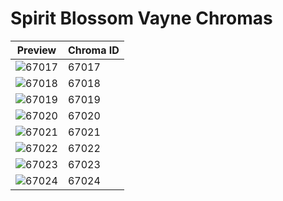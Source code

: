 # Spirit Blossom Vayne Chromas

| Preview | Chroma ID |
|---------|-----------|
| ![67017](https://raw.communitydragon.org/latest/plugins/rcp-be-lol-game-data/global/default/v1/champion-chroma-images/67/67017.png) | 67017 |
| ![67018](https://raw.communitydragon.org/latest/plugins/rcp-be-lol-game-data/global/default/v1/champion-chroma-images/67/67018.png) | 67018 |
| ![67019](https://raw.communitydragon.org/latest/plugins/rcp-be-lol-game-data/global/default/v1/champion-chroma-images/67/67019.png) | 67019 |
| ![67020](https://raw.communitydragon.org/latest/plugins/rcp-be-lol-game-data/global/default/v1/champion-chroma-images/67/67020.png) | 67020 |
| ![67021](https://raw.communitydragon.org/latest/plugins/rcp-be-lol-game-data/global/default/v1/champion-chroma-images/67/67021.png) | 67021 |
| ![67022](https://raw.communitydragon.org/latest/plugins/rcp-be-lol-game-data/global/default/v1/champion-chroma-images/67/67022.png) | 67022 |
| ![67023](https://raw.communitydragon.org/latest/plugins/rcp-be-lol-game-data/global/default/v1/champion-chroma-images/67/67023.png) | 67023 |
| ![67024](https://raw.communitydragon.org/latest/plugins/rcp-be-lol-game-data/global/default/v1/champion-chroma-images/67/67024.png) | 67024 |